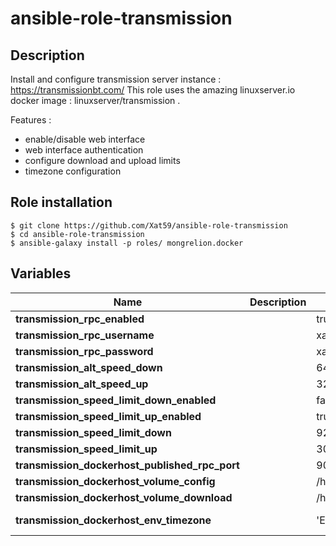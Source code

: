 # ansible-role-transmission
## Description
Install and configure transmission server instance : https://transmissionbt.com/
This role uses the amazing linuxserver.io docker image : linuxserver/transmission .

Features :
 - enable/disable web interface
 - web interface authentication
 - configure download and upload limits
 - timezone configuration

## Role installation
```
$ git clone https://github.com/Xat59/ansible-role-transmission
$ cd ansible-role-transmission
$ ansible-galaxy install -p roles/ mongrelion.docker
```

## Variables
| Name | Description | Default value | Choices |
|------|-------------|---------------|---------|
| **transmission_rpc_enabled** | | true | **true** or **false** |
| **transmission_rpc_username** | | xat | |
| **transmission_rpc_password** | | xat | |
| **transmission_alt_speed_down** | | 64 | |
| **transmission_alt_speed_up** | | 32 | |
| **transmission_speed_limit_down_enabled** | | false | **true** or **false** |
| **transmission_speed_limit_up_enabled** | | true | **true** or **false** |
| **transmission_speed_limit_down** | | 9216 | |
| **transmission_speed_limit_up** | | 3072 | |
| **transmission_dockerhost_published_rpc_port** | | 9091 | |
| **transmission_dockerhost_volume_config** | | /home/docker/etc/transmission | |
| **transmission_dockerhost_volume_download** | | /home/docker/var/transmission/Downloads | |
| **transmission_dockerhost_env_timezone** | | 'Europe/Paris' | List available here : https://en.wikipedia.org/wiki/List_of_tz_database_time_zones |
